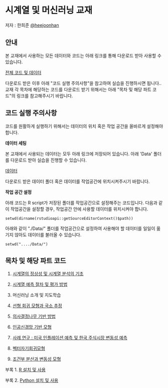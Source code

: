 # 시계열 및 머신러닝 교재

저자 : 한희준 [@heejoonhan](https://github.com/heejoonhan) <br>

## 안내

본 교재에서 사용하는 모든 데이터와 코드는 아래 링크를 통해 다운로드 받아 사용할 수 있습니다.

[전체 코드 및 데이터](https://github.com/heejoonhan/Time-Series-and-Machine-Learning-Textbook/tree/main/%EC%BD%94%EB%93%9C%20%EB%B0%8F%20%EB%8D%B0%EC%9D%B4%ED%84%B0)

다운로드 받은 이후 아래 "코드 실행 주의사항"을 참고하여 실습을 진행하시면 됩니다.. 교재 각 목차에 해당하는 코드를 다운로드 받기 위해서는 아래 "목차 및 해당 파트 코드"의 링크를 참고해주시기 바랍니다.

## 코드 실행 주의사항

코드를 원활하게 실행하기 위해서는 데이터의 위치 혹은 작업 공간을 올바르게 설정해야 합니다.

**데이터 세팅**

본 교재에서 사용되는 데이터는 모두 아래 링크에 저장되어 있습니다. 아래 'Data' 폴더를 다운로드 받아 실습을 진행할 수 있습니다. <br>

[데이터](https://github.com/heejoonhan/Time-Series-and-Machine-Learning-Textbook/tree/main/%EC%BD%94%EB%93%9C%20%EB%B0%8F%20%EB%8D%B0%EC%9D%B4%ED%84%B0/Data)

다운로드 받은 데이터 폴더 혹은 데이터를 작업공간에 위치시켜주시기 바랍니다.

**작업 공간 설정**

아래 코드는 R script가 저장된 폴더를 작업공간으로 설정해주는 코드입니다. 다음과 같이 작업공간을 설정할 경우, 작업공간 안에 사용할 데이터를 위치시켜야 합니다.

```CLI
setwd(dirname(rstudioapi::getSourceEditorContext()$path))
```

아래와 같이 "./Data/" 폴더를 작업공간으로 설정하여 사용해야 할 데이터를 일일이 옮기지 않아도 데이터를 불러올 수 있습니다.

```CLI
setwd("..../Data/")
```

## 목차 및 해당 파트 코드
1. [시계열의 정상성 및 시계열 분석의 기초]((https://github.com/heejoonhan/Time-Series-and-Machine-Learning-Textbook/tree/main/%EC%BD%94%EB%93%9C%20%EB%B0%8F%20%EB%8D%B0%EC%9D%B4%ED%84%B0/Ch1%20and%20Ch2)) <br>

2. [시계열 예측 절차 및 평가 방법](https://github.com/heejoonhan/Time-Series-and-Machine-Learning-Textbook/tree/main/%EC%BD%94%EB%93%9C%20%EB%B0%8F%20%EB%8D%B0%EC%9D%B4%ED%84%B0/Ch1%20and%20Ch2) <br>

3. 머신러닝 소개 및 지도학습 <br>

4. [선형 회귀 모형과 국소 추정](https://github.com/heejoonhan/Time-Series-and-Machine-Learning-Textbook/tree/main/%EC%BD%94%EB%93%9C%20%EB%B0%8F%20%EB%8D%B0%EC%9D%B4%ED%84%B0/Ch4%20to%20Ch6) <br>

5. [의사결정나무 기반 방법](https://github.com/heejoonhan/Time-Series-and-Machine-Learning-Textbook/tree/main/%EC%BD%94%EB%93%9C%20%EB%B0%8F%20%EB%8D%B0%EC%9D%B4%ED%84%B0/Ch4%20to%20Ch6) <br>

6. [인공신경망 기반 모형](https://github.com/heejoonhan/Time-Series-and-Machine-Learning-Textbook/tree/main/%EC%BD%94%EB%93%9C%20%EB%B0%8F%20%EB%8D%B0%EC%9D%B4%ED%84%B0/Ch4%20to%20Ch6) <br>

7. [사례 연구 : 미국 인플레이션 예측 및 한국 주식시장 변동성 예측](https://github.com/heejoonhan/Time-Series-and-Machine-Learning-Textbook/tree/main/%EC%BD%94%EB%93%9C%20%EB%B0%8F%20%EB%8D%B0%EC%9D%B4%ED%84%B0/Ch7%20US%20inflation) <br>

8. [벡터자기회귀모형](https://github.com/heejoonhan/Time-Series-and-Machine-Learning-Textbook/tree/main/%EC%BD%94%EB%93%9C%20%EB%B0%8F%20%EB%8D%B0%EC%9D%B4%ED%84%B0/Ch8%20and%20Ch9) <br>

9. [조건부 분산과 변동성 모형](https://github.com/heejoonhan/Time-Series-and-Machine-Learning-Textbook/tree/main/%EC%BD%94%EB%93%9C%20%EB%B0%8F%20%EB%8D%B0%EC%9D%B4%ED%84%B0/Ch8%20and%20Ch9) <br>

부록 1. [R 설치 및 사용](https://github.com/heejoonhan/Time-Series-and-Machine-Learning-Textbook/tree/main/%EC%BD%94%EB%93%9C%20%EB%B0%8F%20%EB%8D%B0%EC%9D%B4%ED%84%B0/%EB%B6%80%EB%A1%9DA%20%20R%20%EA%B8%B0%EB%B3%B8) <br>

부록 2. [Python 설치 및 사용](https://github.com/heejoonhan/Time-Series-and-Machine-Learning-Textbook/tree/main/%EC%BD%94%EB%93%9C%20%EB%B0%8F%20%EB%8D%B0%EC%9D%B4%ED%84%B0/%EB%B6%80%EB%A1%9D%20Python%20%EA%B8%B0%EB%B3%B8) <br>
